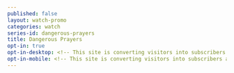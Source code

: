 ```yaml
---
published: false
layout: watch-promo
categories: watch
series-id: dangerous-prayers
title: Dangerous Prayers
opt-in: true
opt-in-desktop: <!-- This site is converting visitors into subscribers and customers with OptinMonster - http://optinmonster.com --><div id="om-pn2eirfthrbivsmf-holder"></div><script>var pn2eirfthrbivsmf,pn2eirfthrbivsmf_poll=function(){var r=0;return function(n,l){clearInterval(r),r=setInterval(n,l)}}();!function(e,t,n){if(e.getElementById(n)){pn2eirfthrbivsmf_poll(function(){if(window['om_loaded']){if(!pn2eirfthrbivsmf){pn2eirfthrbivsmf=new OptinMonsterApp();return pn2eirfthrbivsmf.init({u:"12205.264951",staging:0,dev:0});}}},25);return;}var d=false,o=e.createElement(t);o.id=n,o.src="//a.optnmnstr.com/app/js/api.min.js",o.onload=o.onreadystatechange=function(){if(!d){if(!this.readyState||this.readyState==="loaded"||this.readyState==="complete"){try{d=om_loaded=true;pn2eirfthrbivsmf=new OptinMonsterApp();pn2eirfthrbivsmf.init({u:"12205.264951",staging:0,dev:0});o.onload=o.onreadystatechange=null;}catch(t){}}}};(document.getElementsByTagName("head")[0]||document.documentElement).appendChild(o)}(document,"script","omapi-script");</script><!-- / OptinMonster -->
opt-in-mobile: <!-- This site is converting visitors into subscribers and customers with OptinMonster - http://optinmonster.com --><div id="om-feftaldfttih9904-holder"></div><script>var feftaldfttih9904,feftaldfttih9904_poll=function(){var r=0;return function(n,l){clearInterval(r),r=setInterval(n,l)}}();!function(e,t,n){if(e.getElementById(n)){feftaldfttih9904_poll(function(){if(window['om_loaded']){if(!feftaldfttih9904){feftaldfttih9904=new OptinMonsterApp();return feftaldfttih9904.init({u:"12205.264975",staging:0,dev:0});}}},25);return;}var d=false,o=e.createElement(t);o.id=n,o.src="//a.optnmnstr.com/app/js/api.min.js",o.onload=o.onreadystatechange=function(){if(!d){if(!this.readyState||this.readyState==="loaded"||this.readyState==="complete"){try{d=om_loaded=true;feftaldfttih9904=new OptinMonsterApp();feftaldfttih9904.init({u:"12205.264975",staging:0,dev:0});o.onload=o.onreadystatechange=null;}catch(t){}}}};(document.getElementsByTagName("head")[0]||document.documentElement).appendChild(o)}(document,"script","omapi-script");</script><!-- / OptinMonster -->
---
```

